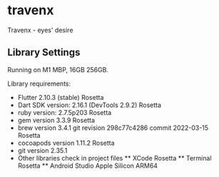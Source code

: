 # travenx

Travenx - eyes' desire

## Library Settings

Running on M1 MBP, 16GB 256GB.

Library requirements:
* Flutter 2.10.3 (stable) Rosetta
* Dart SDK version: 2.16.1 (DevTools 2.9.2) Rosetta
* ruby version: 2.7.5p203 Rosetta
* gem version 3.3.9 Rosetta
* brew version 3.4.1 git revision 298c77c4286 commit 2022-03-15 Rosetta
* cocoapods version 1.11.2 Rosetta
* git version 2.35.1
* Other libraries check in project files
** XCode Rosetta
** Terminal Rosetta
** Android Studio Apple Silicon ARM64
